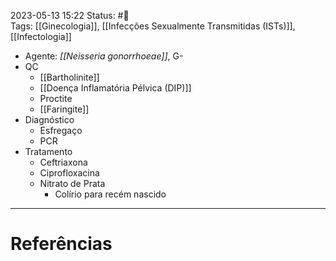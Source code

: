 2023-05-13 15:22
Status: #🌱  
Tags: [[Ginecologia]], [[Infecções Sexualmente Transmitidas (ISTs)]], [[Infectologia]]
<br/>
- Agente: _[[Neisseria gonorrhoeae]]_, G-
- QC
	- [[Bartholinite]]
	- [[Doença Inflamatória Pélvica (DIP)]]
	- Proctite
	- [[Faringite]]
- Diagnóstico
	- Esfregaço
	- PCR
- Tratamento
	- Ceftriaxona
	- Ciprofloxacina
	- Nitrato de Prata
		- Colírio para recém nascido
____
# Referências

